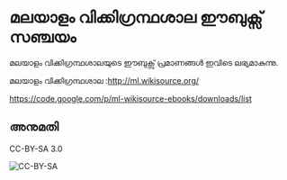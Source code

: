 മലയാളം വിക്കിഗ്രന്ഥശാല ഈബുക്സ് സഞ്ചയം 
=====================================
മലയാളം വിക്കിഗ്രന്ഥശാലയുടെ ഈബുക്സ് പ്രമാണങ്ങൾ ഇവിടെ ലഭ്യമാകുന്നു.

മലയാളം വിക്കിഗ്രന്ഥശാല :http://ml.wikisource.org/

https://code.google.com/p/ml-wikisource-ebooks/downloads/list


## അനുമതി
CC-BY-SA 3.0 

![CC-BY-SA](http://i.creativecommons.org/l/by-sa/3.0/88x31.png)

